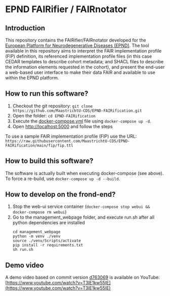 # EPND FAIRifier / FAIRnotator

## Introduction

This repository contains the FAIRifier/FAIRnotator developed for the [European Platform for Neurodegenerative Diseases (EPND)](https://epnd.org). The tool available in this repository aims to interpret the FAIR implementation profile (FIP) definition, its referenced implementation profile files (in this case CEDAR templates to describe cohort metadata; and SHACL files to describe the information elements requested in the cohort), and present the end-user a web-based user interface to make their data FAIR and available to use within the EPND platform.

## How to run this software?

1. Checkout the git repository: `git clone https://github.com/MaastrichtU-CDS/EPND-FAIRification.git`
2. Open the folder: `cd EPND-FAIRification`
3. Execute the [docker-compose.yml](docker-compose.yml) file using `docker-compose up -d`.
4. Open [http://localhost:5000](http://localhost:5000) and follow the steps

To use a sample FAIR implementation profile (FIP) use the URL: `https://raw.githubusercontent.com/MaastrichtU-CDS/EPND-FAIRification/main/fip/fip.ttl`

## How to build this software?

The software is actually built when executing docker-compose (see above). To force a re-build, use `docker-compose up -d --build`.

## How to develop on the frond-end?

1. Stop the web-ui service container (`docker-compose stop webui && docker-compose rm webui`)
2. Go to the management_webpage folder, and execute run.sh after all python dependencies are installed
    ```
    cd management_webpage
    python -m venv ./venv
    source ./venv/Scripts/activate
    pip install -r requirements.txt
    sh run.sh
    ```
## Demo video
A demo video based on commit version [d763069](https://github.com/MaastrichtU-CDS/EPND-FAIRification/tree/d7630693527bd5c884fdd778caf41a43291074db) is available on YouTube: [https://www.youtube.com/watch?v=T3lE1kw55IE](https://www.youtube.com/watch?v=T3lE1kw55IE)

